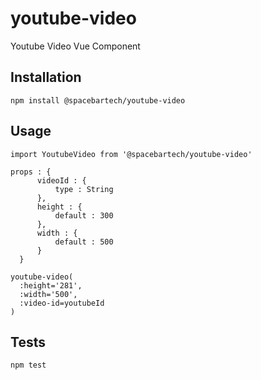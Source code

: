 youtube-video
========

Youtube Video Vue Component
## Installation

  `npm install @spacebartech/youtube-video`

## Usage

  ```
  import YoutubeVideo from '@spacebartech/youtube-video'

  props : {
		videoId : {
			type : String
		},
		height : {
			default : 300
		},
		width : {
			default : 500
		}
	}

  youtube-video(
    :height='281',
    :width='500',
    :video-id=youtubeId
  )

  ```

## Tests

  `npm test`
